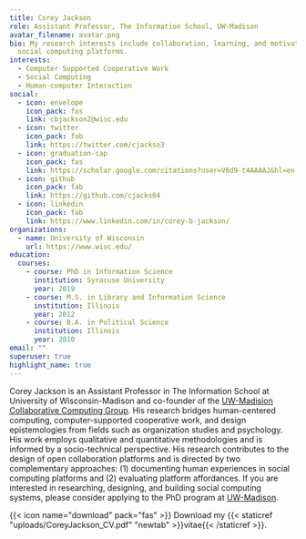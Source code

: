 ```yaml
---
title: Corey Jackson
role: Assistant Professor, The Information School, UW-Madison
avatar_filename: avatar.png
bio: My research interests include collaboration, learning, and motivation in
  social computing platforms. 
interests:
  - Computer Supported Cooperative Work
  - Social Computing
  - Human-computer Interaction
social:
  - icon: envelope
    icon_pack: fas
    link: cbjackson2@wisc.edu
  - icon: twitter
    icon_pack: fab
    link: https://twitter.com/cjackso3
  - icon: graduation-cap
    icon_pack: fas
    link: https://scholar.google.com/citations?user=V6d9-t4AAAAJ&hl=en
  - icon: github
    icon_pack: fab
    link: https://github.com/cjacks04
  - icon: linkedin
    icon_pack: fab
    link: https://www.linkedin.com/in/corey-b-jackson/
organizations:
  - name: University of Wisconsin
    url: https://www.wisc.edu/
education:
  courses:
    - course: PhD in Information Science
      institution: Syracuse University
      year: 2019
    - course: M.S. in Library and Information Science
      institution: Illinois
      year: 2012
    - course: B.A. in Political Science
      institution: Illinois
      year: 2010
email: ""
superuser: true
highlight_name: true
---
```

Corey Jackson is an Assistant Professor in The Information School at University of Wisconsin-Madison and co-founder of the [UW-Madision Collaborative Computing Group](https://collab.ischool.wisc.edu/). His research bridges human-centered computing, computer-supported cooperative work, and design epistemologies from fields such as organization studies and psychology. His work employs qualitative and quantitative methodologies and is informed by a socio-technical perspective. His research contributes to the design of open collaboration platforms and is directed by two complementary approaches: (1) documenting human experiences in social computing platforms and (2) evaluating platform affordances. If you are interested in researching, designing, and building social computing systems, please consider applying to the PhD program at [UW-Madison](https://ischool.wisc.edu/programs/phd-program/).

{{< icon name="download" pack="fas" >}} Download my {{< staticref "uploads/CoreyJackson_CV.pdf" "newtab" >}}vitae{{< /staticref >}}.
